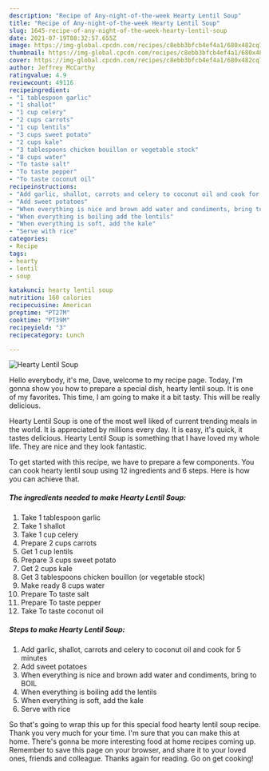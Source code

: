 ```yaml
---
description: "Recipe of Any-night-of-the-week Hearty Lentil Soup"
title: "Recipe of Any-night-of-the-week Hearty Lentil Soup"
slug: 1645-recipe-of-any-night-of-the-week-hearty-lentil-soup
date: 2021-07-19T08:32:57.655Z
image: https://img-global.cpcdn.com/recipes/c8ebb3bfcb4ef4a1/680x482cq70/hearty-lentil-soup-recipe-main-photo.jpg
thumbnail: https://img-global.cpcdn.com/recipes/c8ebb3bfcb4ef4a1/680x482cq70/hearty-lentil-soup-recipe-main-photo.jpg
cover: https://img-global.cpcdn.com/recipes/c8ebb3bfcb4ef4a1/680x482cq70/hearty-lentil-soup-recipe-main-photo.jpg
author: Jeffrey McCarthy
ratingvalue: 4.9
reviewcount: 49116
recipeingredient:
- "1 tablespoon garlic"
- "1 shallot"
- "1 cup celery"
- "2 cups carrots"
- "1 cup lentils"
- "3 cups sweet potato"
- "2 cups kale"
- "3 tablespoons chicken bouillon or vegetable stock"
- "8 cups water"
- "To taste salt"
- "To taste pepper"
- "To taste coconut oil"
recipeinstructions:
- "Add garlic, shallot, carrots and celery to coconut oil and cook for 5 minutes"
- "Add sweet potatoes"
- "When everything is nice and brown add water and condiments, bring to BOIL"
- "When everything is boiling add the lentils"
- "When everything is soft, add the kale"
- "Serve with rice"
categories:
- Recipe
tags:
- hearty
- lentil
- soup

katakunci: hearty lentil soup 
nutrition: 160 calories
recipecuisine: American
preptime: "PT27M"
cooktime: "PT39M"
recipeyield: "3"
recipecategory: Lunch

---
```



![Hearty Lentil Soup](https://img-global.cpcdn.com/recipes/c8ebb3bfcb4ef4a1/680x482cq70/hearty-lentil-soup-recipe-main-photo.jpg)

Hello everybody, it's me, Dave, welcome to my recipe page. Today, I'm gonna show you how to prepare a special dish, hearty lentil soup. It is one of my favorites. This time, I am going to make it a bit tasty. This will be really delicious.

Hearty Lentil Soup is one of the most well liked of current trending meals in the world. It is appreciated by millions every day. It is easy, it's quick, it tastes delicious. Hearty Lentil Soup is something that I have loved my whole life. They are nice and they look fantastic.




To get started with this recipe, we have to prepare a few components. You can cook hearty lentil soup using 12 ingredients and 6 steps. Here is how you can achieve that.

<!--inarticleads1-->

##### The ingredients needed to make Hearty Lentil Soup:

1. Take 1 tablespoon garlic
1. Take 1 shallot
1. Take 1 cup celery
1. Prepare 2 cups carrots
1. Get 1 cup lentils
1. Prepare 3 cups sweet potato
1. Get 2 cups kale
1. Get 3 tablespoons chicken bouillon (or vegetable stock)
1. Make ready 8 cups water
1. Prepare To taste salt
1. Prepare To taste pepper
1. Take To taste coconut oil




<!--inarticleads2-->

##### Steps to make Hearty Lentil Soup:

1. Add garlic, shallot, carrots and celery to coconut oil and cook for 5 minutes
1. Add sweet potatoes
1. When everything is nice and brown add water and condiments, bring to BOIL
1. When everything is boiling add the lentils
1. When everything is soft, add the kale
1. Serve with rice




So that's going to wrap this up for this special food hearty lentil soup recipe. Thank you very much for your time. I'm sure that you can make this at home. There's gonna be more interesting food at home recipes coming up. Remember to save this page on your browser, and share it to your loved ones, friends and colleague. Thanks again for reading. Go on get cooking!

